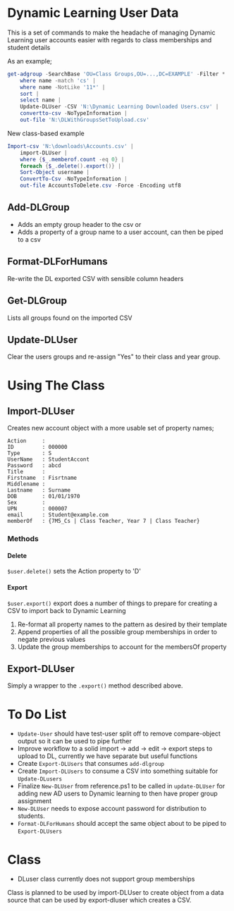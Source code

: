 # Dynamic Learning User Data
This is a set of commands to make the headache of managing Dynamic Learning user accounts easier with regards to class memberships and student details

As an example;

```Powershell
get-adgroup -SearchBase 'OU=Class Groups,OU=...,DC=EXAMPLE' -Filter * |
    where name -match 'cs' |
    where name -NotLike '11*' |
    sort |
    select name |
    Update-DLUser -CSV 'N:\Dynamic Learning Downloaded Users.csv' |
    convertto-csv -NoTypeInformation |
    out-file 'N:\DLWithGroupsSetToUpload.csv'
```

New class-based example
``` powershell
Import-csv 'N:\downloads\Accounts.csv' |
    import-DLUser |
    where {$_.memberof.count -eq 0} |
    foreach {$_.delete().export()} |
    Sort-Object username |
    ConvertTo-Csv -NoTypeInformation |
    out-file AccountsToDelete.csv -Force -Encoding utf8
```

## Add-DLGroup
* Adds an empty group header to the csv
or
* Adds a property of a group name to a user account, can then be piped to a csv

## Format-DLForHumans
Re-write the DL exported CSV with sensible column headers

## Get-DLGroup
Lists all groups found on the imported CSV

## Update-DLUser
Clear the users groups and re-assign "Yes" to their class and year group.

# Using The Class
## Import-DLUser
Creates new account object with a more usable set of property names;

```
Action     :
ID         : 000000
Type       : S
UserName   : StudentAccont
Password   : abcd
Title      :
Firstname  : Fisrtname
Middlename :
Lastname   : Surname
DOB        : 01/01/1970
Sex        :
UPN        : 000007
email      : Student@example.com
memberOf   : {7M5_Cs | Class Teacher, Year 7 | Class Teacher}
```

### Methods
#### Delete
`$user.delete()` sets the Action property to 'D'
#### Export
`$user.export()` export does a number of things to prepare for creating a CSV to import back to Dynamic Learning

1. Re-format all property names to the pattern as desired by their template
1. Append properties of all the possible group memberships in order to negate previous values
1. Update the group memberships to account for the membersOf property

## Export-DLUser
Simply a wrapper to the `.export()` method described above.

# To Do List

* `Update-User` should have test-user split off to remove compare-object output so it can be used to pipe further
* Improve workflow to a solid import -> add -> edit -> export steps to upload to DL, currently we have separate but useful functions
* Create `Export-DLUsers` that consumes `add-dlgroup`
* Create `Import-DLUsers` to consume a CSV into something suitable for `Update-DLusers`
* Finalize `New-DLUser` from reference.ps1 to be called in `update-DLUser` for adding new AD users to Dynamic learning to then have proper group assignment
* `New-DLUser` needs to expose account password for distribution to students.
* `Format-DLForHumans` should accept the same object about to be piped to `Export-DLUsers`

# Class
* DLuser class currently does not support group memberships

Class is planned to be used by import-DLUser to create object from a data source that can be used by export-dluser which creates a CSV.
